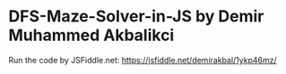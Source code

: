 # DFS-Maze-Solver-in-JS by Demir Muhammed Akbalikci

Run the code by JSFiddle.net:
https://jsfiddle.net/demirakbal/1ykp46mz/
